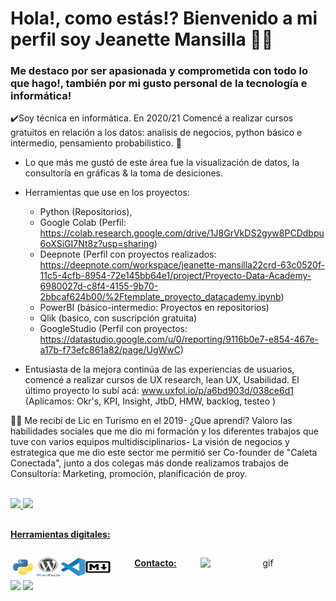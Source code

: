 # Hola!, como estás!? Bienvenido a mi perfil soy Jeanette Mansilla 👩‍💻

### Me destaco por ser apasionada y comprometida con todo lo que hago!, también por mi gusto personal de la tecnología e informática! 
✔️Soy técnica en informática. En 2020/21 Comencé a realizar cursos gratuitos en relación a los datos: analisis de negocios, python básico e intermedio, pensamiento probabilistico. 🚀 
- Lo que más me gustó de este área fue la visualización de datos, la consultoría en gráficas & la toma de desiciones.
- Herramientas que use en los proyectos: 
    - Python (Repositorios), 
    - Google Colab (Perfil: https://colab.research.google.com/drive/1J8GrVkDS2gyw8PCDdbpu6oXSiGI7Nt8z?usp=sharing)
    - Deepnote (Perfil con proyectos realizados: https://deepnote.com/workspace/jeanette-mansilla22crd-63c0520f-11c5-4cfb-8954-72e145bb64e1/project/Proyecto-Data-Academy-6980027d-c8f4-4155-9b70-2bbcaf624b00/%2Ftemplate_proyecto_datacademy.ipynb)
    - PowerBI (básico-intermedio: Proyectos en repositorios)
    - Qlik (basico, con suscripción gratuita)
    - GoogleStudio (Perfil con proyectos: https://datastudio.google.com/u/0/reporting/9116b0e7-e854-467e-a17b-f73efc861a82/page/UgWwC)
    
- Entusiasta de la mejora continúa de las experiencias de usuarios, comencé a realizar cursos de UX research, lean UX, Usabilidad. 
El último proyecto lo subí acá: www.uxfol.io/p/a6bd903d/038ce6d1   (Aplicamos: Okr's, KPI, Insight, JtbD, HMW, backlog, testeo )

👩‍🎓 Me recibí de Lic en Turismo en el 2019- ¿Que aprendí? 
Valoro las habilidades sociales que me dio mi formación y los diferentes trabajos que tuve con varios equipos multidisciplinarios- La visión de negocios y estrategica que me dio este sector me permitió ser Co-founder de "Caleta Conectada", junto a dos colegas más donde realizamos trabajos de Consultoría: Marketing, promoción, planificación de proy. 


<div style="display: inline_block"><br>
  <a href="https://github.com/Jeanette22">
  <img height="150em" src="https://github-readme-stats.vercel.app/api?username=Jeanette22&show_icons=true&theme=Gradient&include_all_commits=true&count_private=true"/>
  <img height="150em" src="https://github-readme-stats.vercel.app/api/top-langs/?username=Jeanette22&layout=compact&langs_count=7&theme=Gradient"/>
</div>

##

#### Herramientas digitales: 

<div align="center">
  
  <img align="left" alt="Rafa-Python" height="30" width="40" src="https://raw.githubusercontent.com/devicons/devicon/master/icons/python/python-original.svg">         
  <img align="left" alt="Wordpress" height="30" width="40" src="https://github.com/devicons/devicon/blob/master/icons/wordpress/wordpress-original.svg">
  <img align="left" alt="Vscode" height="30" width="40" src="https://github.com/devicons/devicon/blob/master/icons/vscode/vscode-original.svg">
  <img align="left" alt="Markdown" height="30" width="40" src="https://github.com/devicons/devicon/blob/master/icons/markdown/markdown-original.svg">
  <img align="right"alt="gif" height="100" width="200" src="https://media.giphy.com/media/l2R09a5L5Bb6ppV7y/giphy.gif">

  
  
 ##
 ##
 ##
 
 #### Contacto:  
</div> 
 <a href = "mailto:leticiajmansilla@gmail.com"><img src="https://img.shields.io/badge/-Gmail-%23333?style=for-the-badge&logo=gmail&logoColor=white" target="_blank"></a>
 <a href="https://www.linkedin.com/in/leticiajmansillacrd" target="_blank"><img src="https://img.shields.io/badge/-LinkedIn-%230077B5?style=for-the-badge&logo=linkedin&logoColor=white" target="_blank"></a> 

</div>
